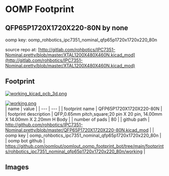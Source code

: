 # OOMP Footprint  
## QFP65P1720X1720X220-80N  by none  
  
oomp key: oomp_rohbotics_ipc7351_nominal_qfp65p1720x1720x220_80n  
  
source repo at: [http://gitlab.com/rohbotics/IPC7351-Nominal.pretty/blob/master/XTAL1200X480X460N.kicad_mod](http://gitlab.com/rohbotics/IPC7351-Nominal.pretty/blob/master/XTAL1200X480X460N.kicad_mod)  
## Footprint  
  
[![working_kicad_pcb_3d.png](working_kicad_pcb_3d_600.png)](working_kicad_pcb_3d.png)  
  
[![working.png](working_600.png)](working.png)  
| name | value | 
| --- | --- | 
| footprint name | QFP65P1720X1720X220-80N | 
| footprint description | QFP,0.65mm pitch,square;20 pin X 20 pin, 14.00mm X 14.00mm X 2.20mm H Body | 
| number of pads | 80 | 
| github path | http://github.com/rohbotics/IPC7351-Nominal.pretty/blob/master/QFP65P1720X1720X220-80N.kicad_mod | 
| oomp key | oomp_rohbotics_ipc7351_nominal_qfp65p1720x1720x220_80n | 
| oomp bot github | https://github.com/oomlout/oomlout_oomp_footprint_bot/tree/main/footprints/rohbotics_ipc7351_nominal_qfp65p1720x1720x220_80n/working | 
## Images  
